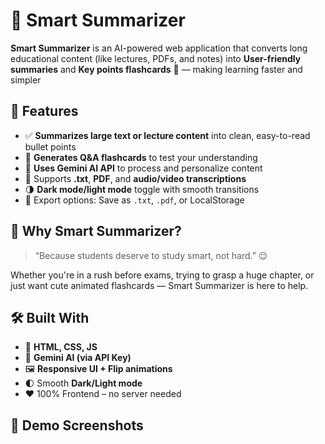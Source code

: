 # 🧠 Smart Summarizer

**Smart Summarizer** is an AI-powered web application that converts long educational content (like lectures, PDFs, and notes) into **User-friendly summaries** and **Key points flashcards** 🎴 — making learning faster and simpler

## 🚀 Features

- ✅ **Summarizes large text or lecture content** into clean, easy-to-read bullet points
- 🎴 **Generates Q&A flashcards** to test your understanding
- 🧠 **Uses Gemini AI API** to process and personalize content
- 📁 Supports **.txt**, **PDF**, and **audio/video transcriptions**
- 🌗 **Dark mode/light mode** toggle with smooth transitions
- 💾 Export options: Save as `.txt`, `.pdf`, or LocalStorage

## 🌟 Why Smart Summarizer?

> “Because students deserve to study smart, not hard.” 😌

Whether you're in a rush before exams, trying to grasp a huge chapter, or just want cute animated flashcards — Smart Summarizer is here to help.

## 🛠️ Built With

- 🔮 **HTML, CSS, JS**
- 💬 **Gemini AI (via API Key)**
- 🖼️ **Responsive UI + Flip animations**
- 🌓 Smooth **Dark/Light mode**
- ❤️ 100% Frontend – no server needed

## 📸 Demo Screenshots

   ```bash

